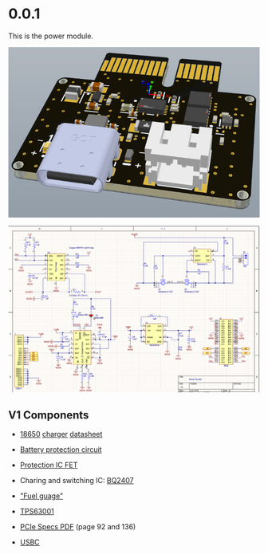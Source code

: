 # 0.0.1

This is the power module.

![alt text](0.0.1/powerdec1.png)

![alt text](0.0.1/schdec1.png)

## V1 Components

- [18650](https://old.reddit.com/r/18650masterrace/comments/qp21o8/buying_18650_batteries_start_here/) [charger](https://www.reddit.com/r/18650masterrace/comments/1gqk8iy/recommendations_for_a_battery_charger/) [datasheet](https://cdn.shopify.com/s/files/1/0481/9678/0183/files/samsung_25r_data_sheet.pdf?v=1605015771)

- [Battery protection circuit](https://www.ti.com/lit/ds/symlink/bq2970.pdf?ts=1731982692134&ref_url=https%253A%252F%252Fwww.ti.com%252Fproduct%252FBQ2970%252Fpart-details%252FBQ29700DSER)

- [Protection IC FET](https://www.ti.com/lit/ds/symlink/csd16406q3.pdf?ts=1732143396551&ref_url=https%253A%252F%252Fwww.google.com%252F)

- Charing and switching IC: [BQ2407](https://www.ti.com/lit/ds/symlink/bq24074.pdf)

- ["Fuel guage"](https://www.ti.com/lit/ds/symlink/bq27441-g1.pdf?ts=1731917229522&ref_url=https%253A%252F%252Fwww.ti.com%252Fproduct%252FBQ27441-G1%253FkeyMatch%253DBQ27441-G1A%2526tisearch%253Duniversal_search)

- [TPS63001](https://www.ti.com/lit/ds/symlink/tps63001.pdf?ts=1732948086043&ref_url=https%253A%252F%252Fwww.ti.com%252Fproduct%252FTPS63001%253Fqgpn%253Dtps63001)

- [PCIe Specs PDF](PCIe_specs.pdf) (page 92 and 136)

- [USBC](https://www.digikey.ca/en/models/9859662)


